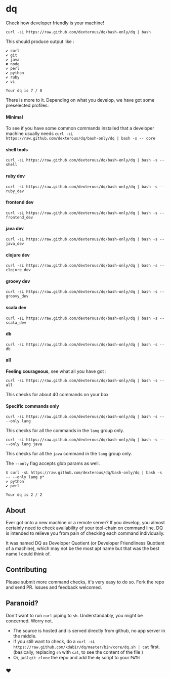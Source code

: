 # dq

Check how developer friendly is your machine!

`curl -sL https://raw.github.com/dexterous/dq/bash-only/dq | bash`

This should produce output like :

```
✔ curl
✔ git
✔ java
✘ node
✔ perl
✔ python
✔ ruby
✔ vi

Your dq is 7 / 8
```

There is more to it. Depending on what you develop, we have got some preselected profiles:

#### Minimal
To see if you have some common commands installed that a developer machine usually needs
`curl -sL https://raw.github.com/dexterous/dq/bash-only/dq | bash -s -- core`

#### shell tools
`curl -sL https://raw.github.com/dexterous/dq/bash-only/dq | bash -s -- shell`

#### ruby dev
`curl -sL https://raw.github.com/dexterous/dq/bash-only/dq | bash -s -- ruby_dev`

#### frontend dev
`curl -sL https://raw.github.com/dexterous/dq/bash-only/dq | bash -s -- frontend_dev`

#### java dev
`curl -sL https://raw.github.com/dexterous/dq/bash-only/dq | bash -s -- java_dev`

#### clojure dev
`curl -sL https://raw.github.com/dexterous/dq/bash-only/dq | bash -s -- clojure_dev`

#### groovy dev
`curl -sL https://raw.github.com/dexterous/dq/bash-only/dq | bash -s -- groovy_dev`

#### scala dev
`curl -sL https://raw.github.com/dexterous/dq/bash-only/dq | bash -s -- scala_dev`

#### db
`curl -sL https://raw.github.com/dexterous/dq/bash-only/dq | bash -s -- db`

#### all

**Feeling courageous**, see what all you have got :

`curl -sL https://raw.github.com/dexterous/dq/bash-only/dq | bash -s -- all`

This checks for about 40 commands on your box

#### Specific commands only

`curl -sL https://raw.github.com/dexterous/dq/bash-only/dq | bash -s -- --only lang`

This checks for all the commands in the `lang` group only.

`curl -sL https://raw.github.com/dexterous/dq/bash-only/dq | bash -s -- --only lang java`

This checks for all the `java` command in the `lang` group only.

The `--only` flag accepts glob params as well.

```
$ curl -sL https://raw.github.com/dexterous/dq/bash-only/dq | bash -s -- --only lang p*
✔ python
✔ perl

Your dq is 2 / 2
```


## About

Ever got onto a new machine or a remote server? If you develop, you almost certainly need to check availability of your
tool-chain on command line. DQ is intended to relieve you from pain of checking each command individually.

It was named DQ as Developer Quotient (or Developer Friendliness Quotient of a machine), which may not be the most
apt name but that was the best name I could think of.

## Contributing

Please submit more command checks, it's very easy to do so. Fork the repo and send PR.
Issues and feedback welcomed.

## Paranoid?

Don't want to run `curl` piping to `sh`. Understandably, you might be concerned. Worry not.
- The source is hosted and is served directly from github, no app server in the middle.
- If you still want to check, do a  `curl -sL https://raw.github.com/kdabir/dq/master/bin/core/dq.sh | cat`  first.
    (basically, replacing `sh` with `cat`, to see the content of the file )
- Or, just `git clone` the repo and add the `dq` script to your `PATH`

### ♥

